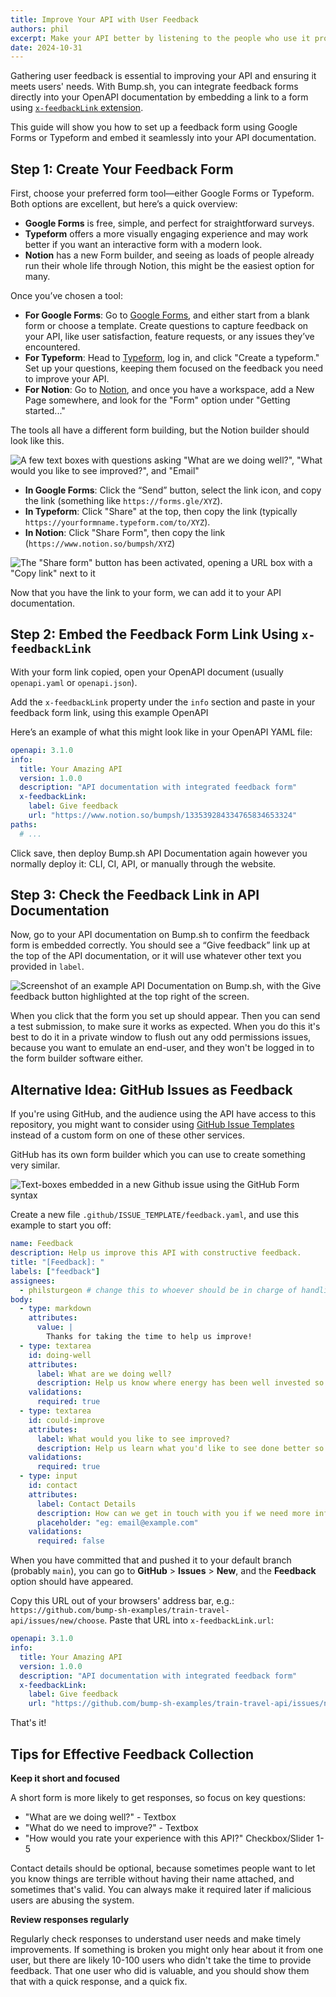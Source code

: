 ```yaml
---
title: Improve Your API with User Feedback
authors: phil
excerpt: Make your API better by listening to the people who use it probably more than you do.
date: 2024-10-31
---
```


Gathering user feedback is essential to improving your API and ensuring it meets users' needs. With Bump.sh, you can integrate feedback forms directly into your OpenAPI documentation by embedding a link to a form using [`x-feedbackLink` extension](/help/publish-documentation/feedback/). 

This guide will show you how to set up a feedback form using Google Forms or Typeform and embed it seamlessly into your API documentation.

## Step 1: Create Your Feedback Form

First, choose your preferred form tool—either Google Forms or Typeform. Both options are excellent, but here’s a quick overview:

- **Google Forms** is free, simple, and perfect for straightforward surveys.
- **Typeform** offers a more visually engaging experience and may work better if you want an interactive form with a modern look.
- **Notion** has a new Form builder, and seeing as loads of people already run their whole life through Notion, this might be the easiest option for many.

Once you’ve chosen a tool:

- **For Google Forms**: Go to [Google Forms](https://forms.google.com), and either start from a blank form or choose a template. Create questions to capture feedback on your API, like user satisfaction, feature requests, or any issues they’ve encountered.
- **For Typeform**: Head to [Typeform](https://typeform.com), log in, and click "Create a typeform." Set up your questions, keeping them focused on the feedback you need to improve your API.
- **For Notion**: Go to [Notion](https://www.notion.so), and once you have a workspace, add a New Page somewhere, and look for the "Form" option under "Getting started..."

The tools all have a different form building, but the Notion builder should look like this.

![A few text boxes with questions asking "What are we doing well?", "What would you like to see improved?", and "Email"](/images/guides/feedback/notion-form-builder.png)

- **In Google Forms**: Click the “Send” button, select the link icon, and copy the link (something like `https://forms.gle/XYZ`).
- **In Typeform**: Click "Share" at the top, then copy the link (typically `https://yourformname.typeform.com/to/XYZ`).
- **In Notion**: Click "Share Form", then copy the link (`https://www.notion.so/bumpsh/XYZ`)

![The "Share form" button has been activated, opening a URL box with a "Copy link" next to it](/images/guides/feedback/notion-send-form.png)

Now that you have the link to your form, we can add it to your API documentation.

## Step 2: Embed the Feedback Form Link Using `x-feedbackLink`

With your form link copied, open your OpenAPI document (usually `openapi.yaml` or `openapi.json`). 

Add the `x-feedbackLink` property under the `info` section and paste in your feedback form link, using this example OpenAPI 

Here’s an example of what this might look like in your OpenAPI YAML file:

```yaml
openapi: 3.1.0
info:
  title: Your Amazing API
  version: 1.0.0
  description: "API documentation with integrated feedback form"
  x-feedbackLink:
    label: Give feedback
    url: "https://www.notion.so/bumpsh/133539284334765834653324" 
paths:
  # ...
```

Click save, then deploy Bump.sh API Documentation again however you normally deploy it: CLI, CI, API, or manually through the website.

## Step 3: Check the Feedback Link in API Documentation

Now, go to your API documentation on Bump.sh to confirm the feedback form is embedded correctly. You should see a “Give feedback” link up at the top of the API documentation, or it will use whatever other text you provided in `label`.

![Screenshot of an example API Documentation on Bump.sh, with the Give feedback button highlighted at the top right of the screen.](/images/help/feedback-button.png)

When you click that the form you set up should appear. Then you can send a test submission, to make sure it works as expected. When you do this it's best to do it in a private window to flush out any odd permissions issues, because you want to emulate an end-user, and they won't be logged in to the form builder software either.

## Alternative Idea: GitHub Issues as Feedback

If you're using GitHub, and the audience using the API have access to this repository, you might want to consider using [GitHub Issue Templates](https://docs.github.com/en/communities/using-templates-to-encourage-useful-issues-and-pull-requests/configuring-issue-templates-for-your-repository) instead of a custom form on one of these other services.

GitHub has its own form builder which you can use to create something very similar.

![Text-boxes embedded in a new Github issue using the GitHub Form syntax](/images/guides/feedback/github-forms.png)

Create a new file `.github/ISSUE_TEMPLATE/feedback.yaml`, and use this example to start you off:

```yaml
name: Feedback
description: Help us improve this API with constructive feedback.
title: "[Feedback]: "
labels: ["feedback"]
assignees:
  - philsturgeon # change this to whoever should be in charge of handling feedback
body:
  - type: markdown
    attributes:
      value: |
        Thanks for taking the time to help us improve!
  - type: textarea
    id: doing-well
    attributes:
      label: What are we doing well?
      description: Help us know where energy has been well invested so we can keep that up.
    validations:
      required: true
  - type: textarea
    id: could-improve
    attributes:
      label: What would you like to see improved?
      description: Help us learn what you'd like to see done better so we can make life easier for more users.
    validations:
      required: true
  - type: input
    id: contact
    attributes:
      label: Contact Details
      description: How can we get in touch with you if we need more info?
      placeholder: "eg: email@example.com"
    validations:
      required: false
```

When you have committed that and pushed it to your default branch (probably `main`), you can go to **GitHub** > **Issues** > **New**, and the **Feedback** option should have appeared. 

Copy this URL out of your browsers' address bar, e.g.: `https://github.com/bump-sh-examples/train-travel-api/issues/new/choose`. Paste that URL into `x-feedbackLink.url`:

```yaml
openapi: 3.1.0
info:
  title: Your Amazing API
  version: 1.0.0
  description: "API documentation with integrated feedback form"
  x-feedbackLink:
    label: Give feedback
    url: "https://github.com/bump-sh-examples/train-travel-api/issues/new/choose"
```

That's it! 

## Tips for Effective Feedback Collection

**Keep it short and focused**

A short form is more likely to get responses, so focus on key questions:

- "What are we doing well?" - Textbox
- "What do we need to improve?" - Textbox
- "How would you rate your experience with this API?" Checkbox/Slider 1-5

Contact details should be optional, because sometimes people want to let you know things are terrible without having their name attached, and sometimes that's valid. You can always make it required later if malicious users are abusing the system.

**Review responses regularly**

Regularly check responses to understand user needs and make timely improvements. If something is broken you might only hear about it from one user, but there are likely 10-100 users who didn't take the time to provide feedback. That one user who did is valuable, and you should show them that with a quick response, and a quick fix.
